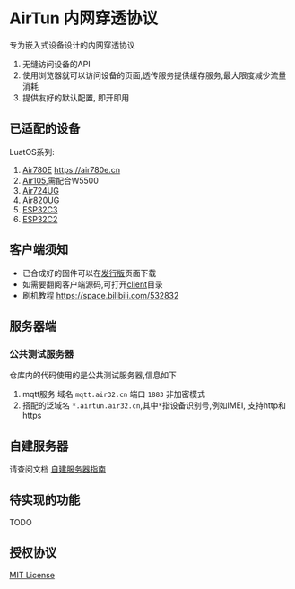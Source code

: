 # AirTun 内网穿透协议

专为嵌入式设备设计的内网穿透协议

1. 无缝访问设备的API
2. 使用浏览器就可以访问设备的页面,透传服务提供缓存服务,最大限度减少流量消耗
3. 提供友好的默认配置, 即开即用

## 已适配的设备

LuatOS系列:

1. [Air780E](https://wiki.luatos.com/chips/air780e/index.html) https://air780e.cn
2. [Air105](https://wiki.luatos.com/chips/air105/index.html),需配合W5500
3. [Air724UG](https://air724ug.cn)
4. [Air820UG](https://air820ug.cn)
5. [ESP32C3](https://wiki.luatos.com/chips/esp32c3/index.html)
6. [ESP32C2](https://wiki.luatos.com/chips/esp32c3/index.html)

## 客户端须知

* 已合成好的固件可以在[发行版](https://gitee.com/openLuat/luatos-airtun/releases)页面下载
* 如需要翻阅客户端源码,可打开[client](client)目录
* 刷机教程 https://space.bilibili.com/532832

## 服务器端

### 公共测试服务器

仓库内的代码使用的是公共测试服务器,信息如下
1. mqtt服务 域名 `mqtt.air32.cn` 端口 `1883` 非加密模式
2. 搭配的泛域名 `*.airtun.air32.cn`,其中`*`指设备识别号,例如IMEI, 支持http和https

## 自建服务器

请查阅文档 [自建服务器指南](server/deploy.md)

## 待实现的功能

TODO

## 授权协议

[MIT License](LICENSE)

